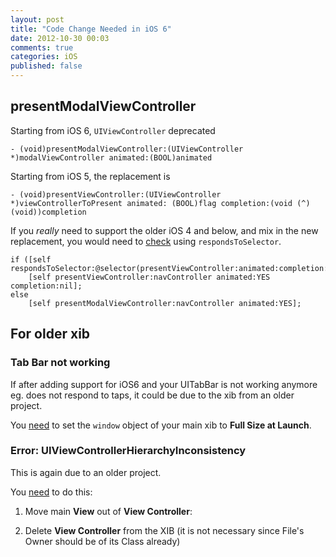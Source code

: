 ```yaml
---
layout: post
title: "Code Change Needed in iOS 6"
date: 2012-10-30 00:03
comments: true
categories: iOS
published: false
---
```


## presentModalViewController ##

Starting from iOS 6, `UIViewController` deprecated 

	- (void)presentModalViewController:(UIViewController *)modalViewController animated:(BOOL)animated

Starting from iOS 5, the replacement is

	- (void)presentViewController:(UIViewController *)viewControllerToPresent animated: (BOOL)flag completion:(void (^)(void))completion

If you *really* need to support the older iOS 4 and below, and mix in the new replacement, you would need to [check](http://stackoverflow.com/questions/12445190/dismissmodalviewcontrolleranimated-deprecated) using `respondsToSelector`.

    if ([self respondsToSelector:@selector(presentViewController:animated:completion:)])
        [self presentViewController:navController animated:YES completion:nil];
    else
        [self presentModalViewController:navController animated:YES];





## For older xib ##

### Tab Bar not working ###

If after adding support for iOS6 and your UITabBar is not working anymore eg. does not respond to taps, it could be due to the xib from an older project.

You [need](http://stackoverflow.com/a/12627117/242682) to set the `window` object of your main xib to **Full Size at Launch**.



### Error: UIViewControllerHierarchyInconsistency ###

This is again due to an older project. 

You [need](http://stackoverflow.com/questions/12434937/uiviewcontrollerhierarchyinconsistency-when-trying-to-present-a-modal-view-contr/12450770#12450770) to do this:

1. Move main **View** out of **View Controller**:

2. Delete **View Controller** from the XIB (it is not necessary since File's Owner should be of its Class already)

